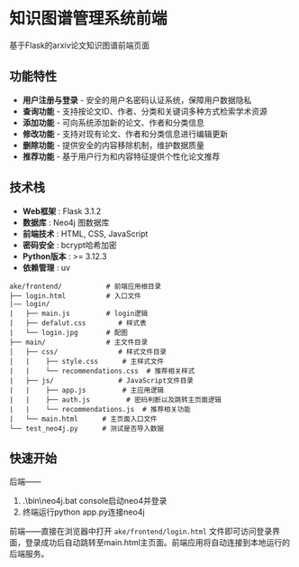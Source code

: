 # 知识图谱管理系统前端

基于Flask的arxiv论文知识图谱前端页面

## 功能特性

* **用户注册与登录** - 安全的用户名密码认证系统，保障用户数据隐私
* **查询功能** - 支持按论文ID、作者、分类和关键词多种方式检索学术资源
* **添加功能** - 可向系统添加新的论文、作者和分类信息
* **修改功能** - 支持对现有论文、作者和分类信息进行编辑更新
* **删除功能** - 提供安全的内容移除机制，维护数据质量
* **推荐功能** - 基于用户行为和内容特征提供个性化论文推荐

## 技术栈

* **Web框架** : Flask 3.1.2
* **数据库** : Neo4j 图数据库
* **前端技术** : HTML, CSS, JavaScript
* **密码安全** : bcrypt哈希加密
* **Python版本** : >= 3.12.3
* **依赖管理** : uv

```
ake/frontend/           # 前端应用根目录
├── login.html          # 入口文件
|—— login/
|   ├── main.js         # login逻辑
|   ├── defalut.css        # 样式表
|   └── login.jpg       # 配图
├── main/               # 主文件目录
│   ├── css/               # 样式文件目录
│   |    ├── style.css      # 主样式文件
|   |    └── recommendations.css  # 推荐相关样式
|   ├── js/                # JavaScript文件目录
|   |    ├── app.js         # 主应用逻辑
|   |    ├── auth.js         # 密码判断以及跳转主页面逻辑
|   |    └── recommendations.js  # 推荐相关功能
|   └── main.html      # 主页面入口文件
└── test_neo4j.py      # 测试是否导入数据
```

## 快速开始

后端——

1. .\bin\neo4j.bat console启动neo4并登录
2. 终端运行python app.py连接neo4j

前端——直接在浏览器中打开 `ake/frontend/login.html` 文件即可访问登录界面，登录成功后自动跳转至main.html主页面。前端应用将自动连接到本地运行的后端服务。
